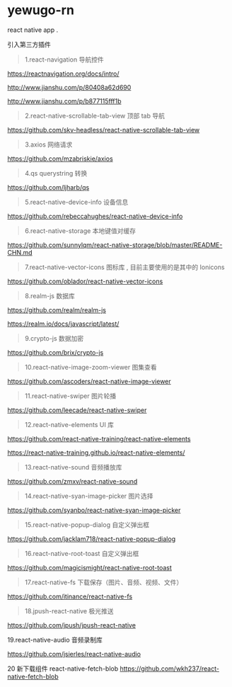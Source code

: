 # yewugo-rn

react native app .

引入第三方插件

> 1.react-navigation 导航控件

https://reactnavigation.org/docs/intro/

http://www.jianshu.com/p/80408a62d690

http://www.jianshu.com/p/b877115fff1b

> 2.react-native-scrollable-tab-view 顶部 tab 导航

https://github.com/skv-headless/react-native-scrollable-tab-view

> 3.axios 网络请求

https://github.com/mzabriskie/axios

> 4.qs querystring 转换

https://github.com/ljharb/qs

> 5.react-native-device-info 设备信息

https://github.com/rebeccahughes/react-native-device-info

> 6.react-native-storage 本地键值对缓存

https://github.com/sunnylqm/react-native-storage/blob/master/README-CHN.md

> 7.react-native-vector-icons 图标库 , 目前主要使用的是其中的 Ionicons

https://github.com/oblador/react-native-vector-icons

> 8.realm-js 数据库

https://github.com/realm/realm-js

https://realm.io/docs/javascript/latest/

> 9.crypto-js 数据加密

https://github.com/brix/crypto-js

> 10.react-native-image-zoom-viewer 图集查看

https://github.com/ascoders/react-native-image-viewer

> 11.react-native-swiper 图片轮播

https://github.com/leecade/react-native-swiper

> 12.react-native-elements UI 库

https://github.com/react-native-training/react-native-elements

https://react-native-training.github.io/react-native-elements/

> 13.react-native-sound 音频播放库

https://github.com/zmxv/react-native-sound

> 14.react-native-syan-image-picker 图片选择

https://github.com/syanbo/react-native-syan-image-picker

> 15.react-native-popup-dialog 自定义弹出框

https://github.com/jacklam718/react-native-popup-dialog

> 16.react-native-root-toast 自定义弹出框

https://github.com/magicismight/react-native-root-toast

> 17.react-native-fs 下载保存（图片、音频、视频、文件）

https://github.com/itinance/react-native-fs

> 18.jpush-react-native 极光推送

https://github.com/jpush/jpush-react-native

19.react-native-audio 音频录制库

https://github.com/jsierles/react-native-audio

20 新下载组件 react-native-fetch-blob
https://github.com/wkh237/react-native-fetch-blob
